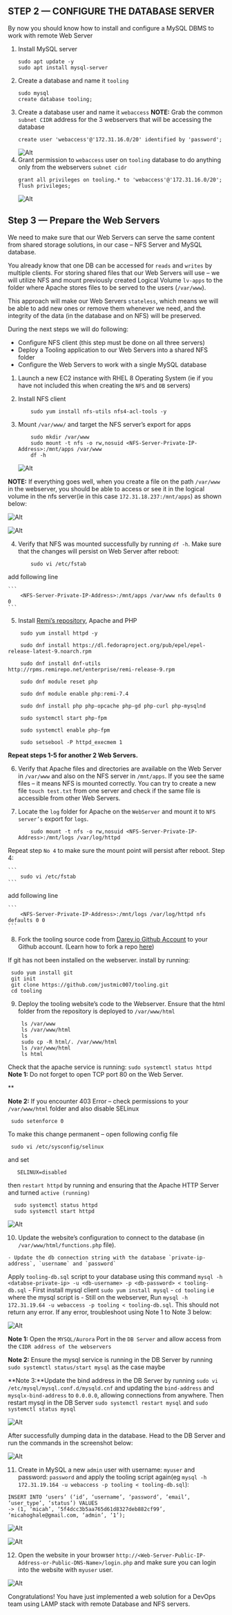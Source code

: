 ## STEP 2 — CONFIGURE THE DATABASE SERVER
By now you should know how to install and configure a MySQL DBMS to work with remote Web Server

1. Install MySQL server
    ```
    sudo apt update -y
    sudo apt install mysql-server
    ```
2. Create a database and name it `tooling`
    ```
    sudo mysql
    create database tooling;

    ```
3. Create a database user and name it `webaccess`
    **NOTE:** Grab the common `subnet CIDR` address for the 3 webservers that will be accessing the database
    ```
    create user 'webaccess'@'172.31.16.0/20' identified by 'password';
    ```
    ![Alt](images/subnetID-CIDR.png)
4. Grant permission to `webaccess` user on `tooling` database to do anything only from the webservers `subnet cidr`
    ```
    grant all privileges on tooling.* to 'webaccess'@'172.31.16.0/20';
    flush privileges;
    ```
    ![Alt](images/mysql-commands.png)

## Step 3 — Prepare the Web Servers
We need to make sure that our Web Servers can serve the same content from shared storage solutions, in our case – NFS Server and MySQL database.

You already know that one DB can be accessed for `reads` and `writes` by multiple clients. For storing shared files that our Web Servers will use – we will utilize NFS and mount previously created Logical Volume `lv-apps` to the folder where Apache stores files to be served to the users (`/var/www`).

This approach will make our Web Servers `stateless`, which means we will be able to add new ones or remove them whenever we need, and the integrity of the data (in the database and on NFS) will be preserved.

During the next steps we will do following:

   - Configure NFS client (this step must be done on all three servers)
   - Deploy a Tooling application to our Web Servers into a shared NFS folder
   - Configure the Web Servers to work with a single MySQL database


1. Launch a new EC2 instance with RHEL 8 Operating System (ie if you have not included this when creating the `NFS` and `DB` servers)

2. Install NFS client

    ```
        sudo yum install nfs-utils nfs4-acl-tools -y
    ```

3. Mount `/var/www/` and target the NFS server’s export for apps

    ```
        sudo mkdir /var/www
        sudo mount -t nfs -o rw,nosuid <NFS-Server-Private-IP-Address>:/mnt/apps /var/www
        df -h
    ```
   ![Alt](images/mount-nfs-to-webserver.png)

**NOTE:** If everything goes well, when you create a file on the path `/var/www` in the webserver, you should be able to access or see it in the logical volume in the nfs server(ie in this case `172.31.18.237:/mnt/apps`) as shown below:

   ![Alt](images/create-test-file-in-webserver.png)

   ![Alt](images/file-created-on-webserver-available-in-nfs-lv.png)

4. Verify that NFS was mounted successfully by running `df -h`. Make sure that the changes will persist on Web Server after reboot:

    ```
        sudo vi /etc/fstab
    ```
add following line

    ```
        <NFS-Server-Private-IP-Address>:/mnt/apps /var/www nfs defaults 0 0
    ```
5. Install [Remi’s repository](http://www.servermom.org/how-to-enable-remi-repo-on-centos-7-6-and-5/2790/), Apache and PHP

```
    sudo yum install httpd -y

    sudo dnf install https://dl.fedoraproject.org/pub/epel/epel-release-latest-9.noarch.rpm

    sudo dnf install dnf-utils http://rpms.remirepo.net/enterprise/remi-release-9.rpm

    sudo dnf module reset php

    sudo dnf module enable php:remi-7.4

    sudo dnf install php php-opcache php-gd php-curl php-mysqlnd

    sudo systemctl start php-fpm

    sudo systemctl enable php-fpm

    sudo setsebool -P httpd_execmem 1

```

**Repeat steps 1-5 for another 2 Web Servers.**

6. Verify that Apache files and directories are available on the Web Server in `/var/www` and also on the NFS server in `/mnt/apps`. If you see the same files – it means NFS is mounted correctly. You can try to create a new file `touch test.txt` from one server and check if the same file is accessible from other Web Servers.

7. Locate the `log` folder for Apache on the `WebServer` and mount it to `NFS server’s` export for `logs`.

    ```
        sudo mount -t nfs -o rw,nosuid <NFS-Server-Private-IP-Address>:/mnt/logs /var/log/httpd
    ```

Repeat step `No 4` to make sure the mount point will persist after reboot.
Step 4:

    ```
        sudo vi /etc/fstab
    ```
add following line

    ```
        <NFS-Server-Private-IP-Address>:/mnt/logs /var/log/httpd nfs defaults 0 0
    ```
8. Fork the tooling source code from [Darey.io Github Account](https://github.com/darey-io/tooling.git) to your Github account. (Learn how to fork a repo [here](https://youtu.be/f5grYMXbAV0))

If git has not been installed on the webserver. install by running:

   ```
    sudo yum install git
    git init 
    git clone https://github.com/justmic007/tooling.git
    cd tooling
   ```

9. Deploy the tooling website’s code to the Webserver. Ensure that the html folder from the repository is deployed to `/var/www/html`

   ```
    ls /var/www
    ls /var/www/html
    ls
    sudo cp -R html/. /var/www/html
    ls /var/www/html
    ls html 

   ```
Check that the apache service is running: ``` sudo systemctl status httpd ```
**Note 1:** Do not forget to open TCP port 80 on the Web Server.

**

**Note 2:** If you encounter 403 Error – check permissions to your `/var/www/html` folder and also disable SELinux 
   ```
    sudo setenforce 0
   ```

To make this change permanent – open following config file 
   ```
    sudo vi /etc/sysconfig/selinux
   ``` 
   and set 
   ```
      SELINUX=disabled
   ```
   then `restart httpd` by running and ensuring that the Apache HTTP Server and turned `active (running)`
   ```
     sudo systemctl status httpd
     sudo systemctl start httpd
   ```
   

   ![Alt](images/Tooling-Website-Html.png)


 10. Update the website’s configuration to connect to the database (in `/var/www/html/functions.php` file). 

    - Update the db connection string with the database `private-ip-address`, `username` and `password`

 Apply `tooling-db.sql` script to your database using this command `mysql -h <databse-private-ip> -u <db-username> -p <db-password> < tooling-db.sql`
    - First install mysql client ``` sudo yum install mysql ```
    - ``` cd tooling ``` i.e where the mysql script is
    - Still on the webserver, Run ```mysql -h 172.31.19.64 -u webaccess -p tooling < tooling-db.sql```. This should not return any error. If any error, troubleshoot using Note 1 to Note 3 below:

   ![Alt](images/script-dump-mysql.png)

**Note 1:** Open the `MYSQL/Aurora` Port in the `DB Server` and allow access from the `CIDR address of the webservers`

**Note 2:** Ensure the mysql service is running in the DB Server by running `sudo systemctl status/start mysql` as the case maybe

**Note 3:**Update the bind address in the DB Server by running `sudo vi /etc/mysql/mysql.conf.d/mysqld.cnf` and updating the `bind-address` and `mysqlx-bind-address` to `0.0.0.0`,  allowing connections from anywhere. Then restart mysql in the DB Server `sudo systemctl restart mysql` and `sudo systemctl status mysql`

   ![Alt](images/set-mysql-bind-address.png)


After successfully dumping data in the database. Head to the DB Server and run the commands in the screenshot below:

   ![Alt](images/mysql-commands%20(1).png)


11. Create in MySQL a new `admin` user with username: `myuser` and password: `password` and apply the tooling script again(eg `mysql -h 172.31.19.164 -u webaccess -p tooling < tooling-db.sql`):

```
INSERT INTO ‘users’ (‘id’, ‘username’, ‘password’, ’email’, ‘user_type’, ‘status’) VALUES
-> (1, ‘micah’, ‘5f4dcc3b5aa765d61d8327deb882cf99’, ‘micahoghale@gmail.com, ‘admin’, ‘1’);
```

   ![Alt](images/updated-mysql-dump-file.png)

   ![Alt](images/all-users.png)

12. Open the website in your browser `http://<Web-Server-Public-IP-Address-or-Public-DNS-Name>/login.php` and make sure you can login into the website with `myuser` user.

![Alt](images/tooling.png)

Congratulations!
You have just implemented a web solution for a DevOps team using LAMP stack with remote Database and NFS servers.

